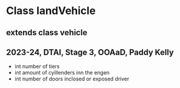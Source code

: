 # Class landVehicle
## extends class vehicle
## 2023-24, DTAI, Stage 3, OOAaD, Paddy Kelly
+ int number of tiers
+ int amount of cyillenders inn the engen
+ int number of doors
  inclosed or exposed driver
